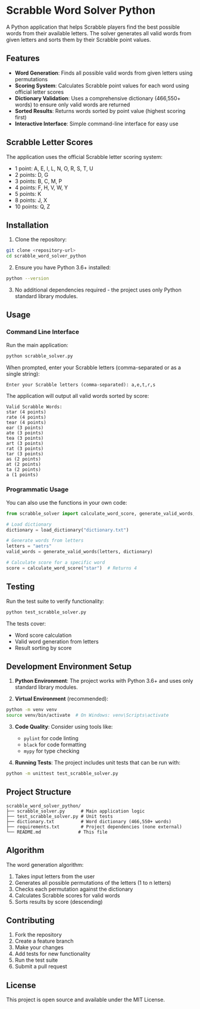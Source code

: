 # Scrabble Word Solver Python

A Python application that helps Scrabble players find the best possible words from their available letters. The solver generates all valid words from given letters and sorts them by their Scrabble point values.

## Features

- **Word Generation**: Finds all possible valid words from given letters using permutations
- **Scoring System**: Calculates Scrabble point values for each word using official letter scores
- **Dictionary Validation**: Uses a comprehensive dictionary (466,550+ words) to ensure only valid words are returned
- **Sorted Results**: Returns words sorted by point value (highest scoring first)
- **Interactive Interface**: Simple command-line interface for easy use

## Scrabble Letter Scores

The application uses the official Scrabble letter scoring system:
- 1 point: A, E, I, L, N, O, R, S, T, U
- 2 points: D, G
- 3 points: B, C, M, P
- 4 points: F, H, V, W, Y
- 5 points: K
- 8 points: J, X
- 10 points: Q, Z

## Installation

1. Clone the repository:
```bash
git clone <repository-url>
cd scrabble_word_solver_python
```

2. Ensure you have Python 3.6+ installed:
```bash
python --version
```

3. No additional dependencies required - the project uses only Python standard library modules.

## Usage

### Command Line Interface

Run the main application:
```bash
python scrabble_solver.py
```

When prompted, enter your Scrabble letters (comma-separated or as a single string):
```
Enter your Scrabble letters (comma-separated): a,e,t,r,s
```

The application will output all valid words sorted by score:
```
Valid Scrabble Words:
star (4 points)
rate (4 points)
tear (4 points)
ear (3 points)
ate (3 points)
tea (3 points)
art (3 points)
rat (3 points)
tar (3 points)
as (2 points)
at (2 points)
ta (2 points)
a (1 points)
```

### Programmatic Usage

You can also use the functions in your own code:

```python
from scrabble_solver import calculate_word_score, generate_valid_words, load_dictionary

# Load dictionary
dictionary = load_dictionary("dictionary.txt")

# Generate words from letters
letters = "aetrs"
valid_words = generate_valid_words(letters, dictionary)

# Calculate score for a specific word
score = calculate_word_score("star")  # Returns 4
```

## Testing

Run the test suite to verify functionality:
```bash
python test_scrabble_solver.py
```

The tests cover:
- Word score calculation
- Valid word generation from letters
- Result sorting by score

## Development Environment Setup

1. **Python Environment**: The project works with Python 3.6+ and uses only standard library modules.

2. **Virtual Environment** (recommended):
```bash
python -m venv venv
source venv/bin/activate  # On Windows: venv\Scripts\activate
```

3. **Code Quality**: Consider using tools like:
   - `pylint` for code linting
   - `black` for code formatting
   - `mypy` for type checking

4. **Running Tests**: The project includes unit tests that can be run with:
```bash
python -m unittest test_scrabble_solver.py
```

## Project Structure

```
scrabble_word_solver_python/
├── scrabble_solver.py      # Main application logic
├── test_scrabble_solver.py # Unit tests
├── dictionary.txt          # Word dictionary (466,550+ words)
├── requirements.txt        # Project dependencies (none external)
└── README.md              # This file
```

## Algorithm

The word generation algorithm:
1. Takes input letters from the user
2. Generates all possible permutations of the letters (1 to n letters)
3. Checks each permutation against the dictionary
4. Calculates Scrabble scores for valid words
5. Sorts results by score (descending)

## Contributing

1. Fork the repository
2. Create a feature branch
3. Make your changes
4. Add tests for new functionality
5. Run the test suite
6. Submit a pull request

## License

This project is open source and available under the MIT License.